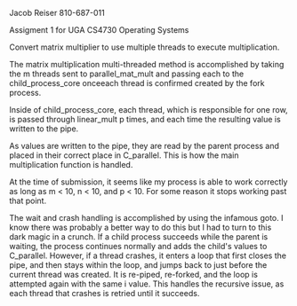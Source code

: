 Jacob Reiser
810-687-011

Assigment 1 for UGA CS4730 Operating Systems

Convert matrix multiplier to use multiple threads
to execute multiplication.

The matrix multiplication multi-threaded method is accomplished 
by taking the m threads sent to parallel_mat_mult and passing each 
to the child_process_core onceeach thread is confirmed created by 
the fork process. 

Inside of child_process_core, each thread, which is responsible
for one row, is passed through linear_mult p times, and each time the
resulting value is written to the pipe.

As values are written to the pipe, they are read by the parent process and
placed in their correct place in C_parallel. This is how the main multiplication
function is handled.

At the time of submission, it seems like my process is able to work correctly as long 
as m < 10, n < 10, and p < 10. For some reason it stops working past that point. 

The wait and crash handling is accomplished by using the infamous goto. I know there was 
probably a better way to do this but I had to turn to this dark magic in a crunch. If a 
child process succeeds while the parent is waiting, the process continues normally and 
adds the child's values to C_parallel. However, if a thread crashes, it enters a loop 
that first closes the pipe, and then stays within the loop, and jumps back to just before 
the current thread was created. It is re-piped, re-forked, and the loop is attempted again
with the same i value. This handles the recursive issue, as each thread that crashes is retried
until it succeeds. 